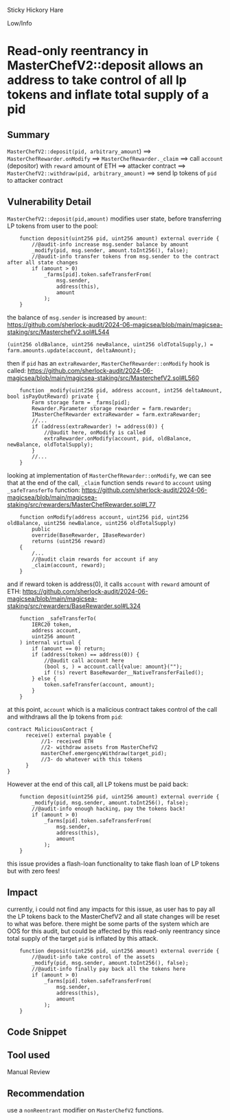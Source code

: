 Sticky Hickory Hare

Low/Info

# Read-only reentrancy in MasterChefV2::deposit allows an address to take control of all lp tokens and inflate total supply of a pid

## Summary
`MasterChefV2::deposit(pid, arbitrary_amount`) ==> `MasterChefRewarder.onModify` ==> `MasterChefRewarder._claim` ==> call `account` (depositor) with `reward` amount of ETH ==> attacker contract ==> `MasterChefV2::withdraw(pid, arbitrary_amount)` ==> send lp tokens of `pid` to attacker contract

## Vulnerability Detail
`MasterChefV2::deposit(pid,amount)` modifies user state, before transferring LP tokens from user to the pool:
```solidity
    function deposit(uint256 pid, uint256 amount) external override {
        //@audit-info increase msg.sender balance by amount
        _modify(pid, msg.sender, amount.toInt256(), false);
        //@audit-info transfer tokens from msg.sender to the contract after all state changes
        if (amount > 0)
            _farms[pid].token.safeTransferFrom(
                msg.sender,
                address(this),
                amount
            );
    }
```
the balance of `msg.sender` is increased by `amount`:
https://github.com/sherlock-audit/2024-06-magicsea/blob/main/magicsea-staking/src/MasterchefV2.sol#L544
```solidity        
(uint256 oldBalance, uint256 newBalance, uint256 oldTotalSupply,) = farm.amounts.update(account, deltaAmount);
```
then if `pid` has an `extraRewarder`, `MasterChefRewarder::onModify` hook is called:
https://github.com/sherlock-audit/2024-06-magicsea/blob/main/magicsea-staking/src/MasterchefV2.sol#L560
```solidity
    function _modify(uint256 pid, address account, int256 deltaAmount, bool isPayOutReward) private {
        Farm storage farm = _farms[pid];
        Rewarder.Parameter storage rewarder = farm.rewarder;
        IMasterChefRewarder extraRewarder = farm.extraRewarder;
        //...
        if (address(extraRewarder) != address(0)) {
            //@audit here, onModify is called
            extraRewarder.onModify(account, pid, oldBalance, newBalance, oldTotalSupply);
        }
        //...
    }
```
looking at implementation of `MasterChefRewarder::onModify`, we can see that at the end of the call, `_claim` function sends `reward` to `account` using `_safeTransferTo` function:
https://github.com/sherlock-audit/2024-06-magicsea/blob/main/magicsea-staking/src/rewarders/MasterChefRewarder.sol#L77
```solidity
    function onModify(address account, uint256 pid, uint256 oldBalance, uint256 newBalance, uint256 oldTotalSupply)
        public
        override(BaseRewarder, IBaseRewarder)
        returns (uint256 reward)
    {
        /...
        //@audit claim rewards for account if any
        _claim(account, reward);
    }
```
and if reward token is address(0), it calls `account` with `reward` amount of ETH:
https://github.com/sherlock-audit/2024-06-magicsea/blob/main/magicsea-staking/src/rewarders/BaseRewarder.sol#L324
```solidity
    function _safeTransferTo(
        IERC20 token,
        address account,
        uint256 amount
    ) internal virtual {
        if (amount == 0) return;
        if (address(token) == address(0)) {
            //@audit call account here
            (bool s, ) = account.call{value: amount}("");
            if (!s) revert BaseRewarder__NativeTransferFailed();
        } else {
            token.safeTransfer(account, amount);
        }
    }
```
at this point, `account` which is a malicious contract takes control of the call and withdraws all the lp tokens from `pid`:
```solidity
contract MaliciousContract {
      receive() external payable {
           //1- received ETH
           //2- withdraw assets from MasterChefV2
           masterChef.emergencyWithdraw(target_pid);
           //3- do whatever with this tokens
      }
}
```
However at the end of this call, all LP tokens must be paid back:
```solidity
    function deposit(uint256 pid, uint256 amount) external override {
        _modify(pid, msg.sender, amount.toInt256(), false);
        //@audit-info enough hacking, pay the tokens back!
        if (amount > 0)
            _farms[pid].token.safeTransferFrom(
                msg.sender,
                address(this),
                amount
            );
    }
```
this issue provides a flash-loan functionality to take flash loan of LP tokens but with zero fees!

## Impact
currently, i could not find any impacts for this issue, as user has to pay all the LP tokens back to the MasterChefV2 and all state changes will be reset to what was before.
there might be some parts of the system which are OOS for this audit, but could be affected by this read-only reentrancy since total supply of the target `pid` is inflated by this attack.
```solidity
    function deposit(uint256 pid, uint256 amount) external override {
        //@audit-info take control of the assets
        _modify(pid, msg.sender, amount.toInt256(), false);
        //@audit-info finally pay back all the tokens here
        if (amount > 0)
            _farms[pid].token.safeTransferFrom(
                msg.sender,
                address(this),
                amount
            );
    }
```
## Code Snippet

## Tool used

Manual Review

## Recommendation
use a `nonReentrant` modifier on `MasterChefV2` functions.
